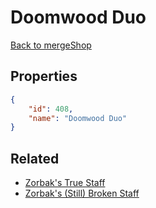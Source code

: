 # Doomwood Duo

<no description available>

[Back to mergeShop](../merge-shops.md)

## Properties

```json
{
    "id": 408,
    "name": "Doomwood Duo"
}
```

## Related

- [Zorbak's True Staff](../items/21748-zorbak-s-true-staff.md)
- [Zorbak's (Still) Broken Staff](../items/21751-zorbak-s-still-broken-staff.md)

